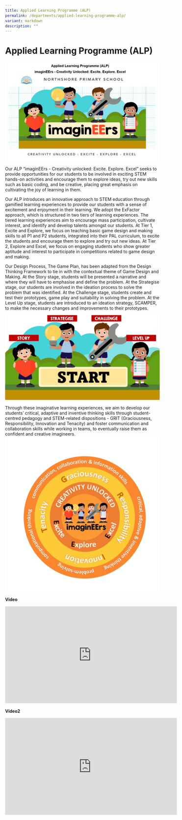 ```yaml
---
title: Applied Learning Programme (ALP)
permalink: /departments/applied-learning-programme-alp/
variant: markdown
description: ""
---
```

# **Applied Learning Programme (ALP)**


![](/images/ALP_Pic00.jpg)

Our ALP “imaginEErs - Creativity unlocked: Excite. Explore. Excel” seeks to provide opportunities for our students to be involved in exciting STEM hands-on activities and encourage them to explore ideas, try out new skills such as basic coding, and be creative, placing great emphasis on cultivating the joy of learning in them. 

Our ALP introduces an innovative approach to STEM education through gamified learning experiences to provide our students with a sense of excitement and enjoyment in their learning. We adopt the ExFactor approach, which is structured in two tiers of learning experiences. The tiered learning experiences aim to encourage mass participation, cultivate interest, and identify and develop talents amongst our students.  At Tier 1, Excite and Explore, we focus on teaching basic game design and making skills to all P1 and P2 students, integrated into their PAL curriculum, to excite the students and encourage them to explore and try out new ideas.  At Tier 2, Explore and Excel, we focus on engaging students who show greater aptitude and interest to participate in competitions related to game design and making.   

Our Design Process, The Game Plan, has been adapted from the Design Thinking Framework to tie in with the contextual theme of Game Design and Making.  At the Story stage, students will be presented a narrative and where they will have to emphasise and define the problem.  At the Strategise stage, our students are involved in the ideation process to solve the problem that was identified.  At the Challenge stage, students create and test their prototypes, game play and suitability in solving the problem.  At the Level Up stage, students are introduced to an ideation strategy, SCAMPER, to make the necessary changes and improvements to their prototypes.  

![](/images/ALP_Pic02.jpg)

Through these imaginative learning experiences, we aim to develop our students’ critical, adaptive and inventive thinking skills through student-centred pedagogy and STEM-related dispositions - GRIT (Graciousness, Responsibility, Innovation and Tenacity) and foster communication and collaboration skills while working in teams, to eventually raise them as confident and creative imagineers. 
![](/images/ALP_Pic03.jpg)  

**Video**
<iframe width="560" height="315" src="https://www.youtube.com/embed/t_BQBfw5n5w?wmode=transparent&amp;playlist=t_BQBfw5n5w&amp;loop=1" title="YouTube video player" frameborder="0" allow="accelerometer; autoplay; clipboard-write; encrypted-media; gyroscope; picture-in-picture" allowfullscreen=""></iframe>  

**Video2**

<iframe width="560" height="315" src="https://www.youtube.com/embed/GvAJnc2uMUQ?wmode=transparent&amp;playlist=GvAJnc2uMUQ&amp;loop=1" title="YouTube video player" frameborder="0" allow="accelerometer; autoplay; clipboard-write; encrypted-media; gyroscope; picture-in-picture" allowfullscreen=""></iframe>  
